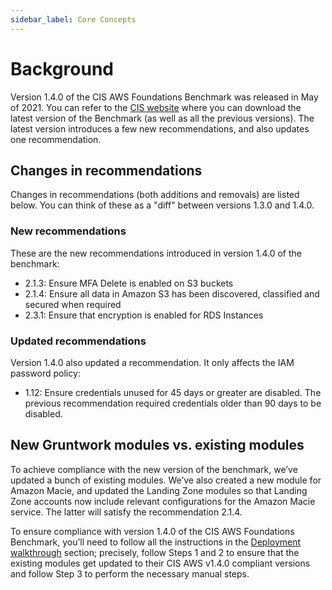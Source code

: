 ```yaml
---
sidebar_label: Core Concepts
---
```


# Background

Version 1.4.0 of the CIS AWS Foundations Benchmark was released in May of 2021. You can refer to the [CIS website](https://www.cisecurity.org/benchmark/amazon_web_services/) where you can download the latest version of the Benchmark (as well as all the previous versions). The latest version introduces a few new recommendations, and also updates one recommendation.

## Changes in recommendations

Changes in recommendations (both additions and removals) are listed below. You can think of these as a "diff"
between versions 1.3.0 and 1.4.0.

### New recommendations

These are the new recommendations introduced in version 1.4.0 of the benchmark:

- 2.1.3: Ensure MFA Delete is enabled on S3 buckets
- 2.1.4: Ensure all data in Amazon S3 has been discovered, classified and secured when required
- 2.3.1: Ensure that encryption is enabled for RDS Instances

### Updated recommendations

Version 1.4.0 also updated a recommendation. It only affects the IAM password policy:

- 1.12: Ensure credentials unused for 45 days or greater are disabled. The previous recommendation required credentials older than 90 days to be disabled.

## New Gruntwork modules vs. existing modules

To achieve compliance with the new version of the benchmark, we’ve updated a bunch of existing modules. We’ve also
created a new module for Amazon Macie, and updated the Landing Zone modules so that Landing Zone accounts now
include relevant configurations for the Amazon Macie service. The latter will satisfy the recommendation 2.1.4.

To ensure compliance with version 1.4.0 of the CIS AWS Foundations Benchmark, you’ll need to follow all the
instructions in the [Deployment walkthrough](deployment-walkthrough/step-1-update-references-to-the-gruntwork-infrastructure-as-code-library.md) section; precisely, follow Steps 1 and 2 to ensure that
the existing modules get updated to their CIS AWS v1.4.0 compliant versions and follow Step 3 to perform the
necessary manual steps.


<!-- ##DOCS-SOURCER-START
{
  "sourcePlugin": "local-copier",
  "hash": "d2e11fe53ce1dd113f0a0d8ecc1e8f11"
}
##DOCS-SOURCER-END -->
